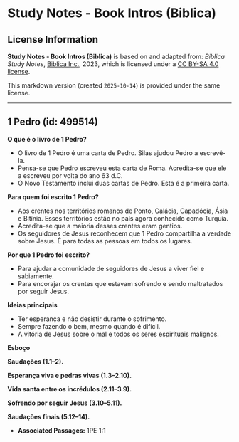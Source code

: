 # Study Notes - Book Intros (Biblica)

## License Information

**Study Notes - Book Intros (Biblica)** is based on and adapted from: _Biblica Study Notes_, [Biblica Inc.](https://www.biblica.com/), 2023, which is licensed under a [CC BY-SA 4.0 license](https://creativecommons.org/licenses/by-sa/4.0/legalcode.en).

This markdown version (created `2025-10-14`) is provided under the same license.



--------------------------------

## 1 Pedro (id: 499514)

**O que é o livro de 1 Pedro?**

* O livro de 1 Pedro é uma carta de Pedro. Silas ajudou Pedro a escrevê\-la.
* Pensa\-se que Pedro escreveu esta carta de Roma. Acredita\-se que ele a escreveu por volta do ano 63 d.C.
* O Novo Testamento inclui duas cartas de Pedro. Esta é a primeira carta.

**Para quem foi escrito 1 Pedro?**

* Aos crentes nos territórios romanos de Ponto, Galácia, Capadócia, Ásia e Bitínia. Esses territórios estão no país agora conhecido como Turquia.
* Acredita\-se que a maioria desses crentes eram gentios.
* Os seguidores de Jesus reconhecem que 1 Pedro compartilha a verdade sobre Jesus. É para todas as pessoas em todos os lugares.

**Por que 1 Pedro foi escrito?**

* Para ajudar a comunidade de seguidores de Jesus a viver fiel e sabiamente.
* Para encorajar os crentes que estavam sofrendo e sendo maltratados por seguir Jesus.

**Ideias principais**

* Ter esperança e não desistir durante o sofrimento.
* Sempre fazendo o bem, mesmo quando é difícil.
* A vitória de Jesus sobre o mal e todos os seres espirituais malignos.

**Esboço**

**Saudações (1\.1–2\).**

**Esperança viva e pedras vivas (1\.3–2\.10\).**

**Vida santa entre os incrédulos (2\.11–3\.9\).**

**Sofrendo por seguir Jesus (3\.10–5\.11\).**

**Saudações finais (5\.12–14\).**

* **Associated Passages:** 1PE 1:1

